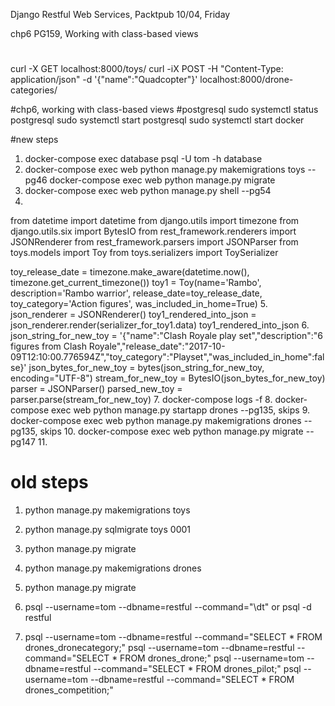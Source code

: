 Django Restful Web Services, Packtpub
10/04, Friday

chp6
PG159, Working with class-based views

#
curl -X GET localhost:8000/toys/
curl -iX POST -H "Content-Type: application/json" -d '{"name":"Quadcopter"}' localhost:8000/drone-categories/

#chp6, working with class-based views
#postgresql
sudo systemctl status postgresql
sudo systemctl start postgresql
sudo systemctl start docker

#new steps
1. docker-compose exec database psql -U tom -h database
2. docker-compose exec web python manage.py makemigrations toys  --pg46 
   docker-compose exec web python manage.py migrate 
3. docker-compose exec web python manage.py shell                --pg54 
4. 
from datetime import datetime
from django.utils import timezone
from django.utils.six import BytesIO
from rest_framework.renderers import JSONRenderer
from rest_framework.parsers import JSONParser
from toys.models import Toy
from toys.serializers import ToySerializer

toy_release_date = timezone.make_aware(datetime.now(), timezone.get_current_timezone())
toy1 = Toy(name='Rambo', description='Rambo warrior', release_date=toy_release_date, toy_category='Action figures', was_included_in_home=True)
5.   
json_renderer = JSONRenderer()
toy1_rendered_into_json = json_renderer.render(serializer_for_toy1.data)
toy1_rendered_into_json
6.
json_string_for_new_toy = '{"name":"Clash Royale play set","description":"6 figures from Clash Royale","release_date":"2017-10-09T12:10:00.776594Z","toy_category":"Playset","was_included_in_home":false}'
json_bytes_for_new_toy = bytes(json_string_for_new_toy, encoding="UTF-8")
stream_for_new_toy = BytesIO(json_bytes_for_new_toy)
parser = JSONParser()
parsed_new_toy = parser.parse(stream_for_new_toy)
7. docker-compose logs -f
8. docker-compose exec web python manage.py startapp drones     --pg135, skips
9. docker-compose exec web python manage.py makemigrations drones     --pg135, skips
10. docker-compose exec web python manage.py migrate     --pg147
11.




   
# old steps
1. python manage.py makemigrations toys
2. python manage.py sqlmigrate toys 0001
3. python manage.py migrate 

1. python manage.py makemigrations drones
2. python manage.py migrate 
3. psql --username=tom --dbname=restful --command="\dt"
   or psql -d restful
4. psql --username=tom --dbname=restful --command="SELECT * FROM drones_dronecategory;"
   psql --username=tom --dbname=restful --command="SELECT * FROM drones_drone;"
   psql --username=tom --dbname=restful --command="SELECT * FROM drones_pilot;"
   psql --username=tom --dbname=restful --command="SELECT * FROM drones_competition;"
